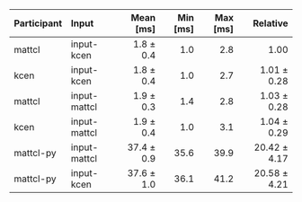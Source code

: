 | Participant | Input | Mean [ms] | Min [ms] | Max [ms] | Relative |
|:---|:---|---:|---:|---:|---:|
| mattcl | input-kcen | 1.8 ± 0.4 | 1.0 | 2.8 | 1.00 |
| kcen | input-kcen | 1.8 ± 0.4 | 1.0 | 2.7 | 1.01 ± 0.28 |
| mattcl | input-mattcl | 1.9 ± 0.3 | 1.4 | 2.8 | 1.03 ± 0.28 |
| kcen | input-mattcl | 1.9 ± 0.4 | 1.0 | 3.1 | 1.04 ± 0.29 |
| mattcl-py | input-mattcl | 37.4 ± 0.9 | 35.6 | 39.9 | 20.42 ± 4.17 |
| mattcl-py | input-kcen | 37.6 ± 1.0 | 36.1 | 41.2 | 20.58 ± 4.21 |
